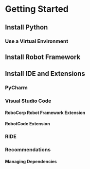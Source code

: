 # Getting Started

## Install Python

### Use a Virtual Environment

## Install Robot Framework

## Install IDE and Extensions

### PyCharm

### Visual Studio Code

#### RoboCorp Robot Framework Extension

#### RobotCode Extension

### RIDE

### Recommendations

#### Managing Dependencies
